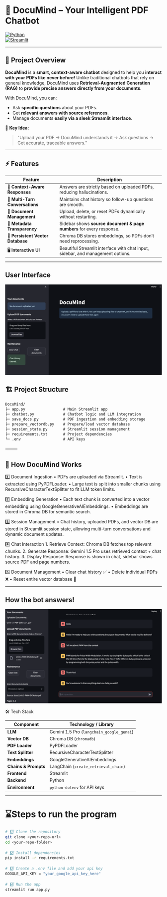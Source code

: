 # 🧠 DocuMind – Your Intelligent PDF Chatbot

[![Python](https://img.shields.io/badge/Python-3.10+-blue)](https://www.python.org/)  
[![Streamlit](https://img.shields.io/badge/Streamlit-1.29+-green)](https://streamlit.io/)  

---

## 🌟 Project Overview

**DocuMind** is a **smart, context-aware chatbot** designed to help you **interact with your PDFs like never before!** Unlike traditional chatbots that rely on general knowledge, DocuMind uses **Retrieval-Augmented Generation (RAG)** to **provide precise answers directly from your documents**.  

With DocuMind, you can:

- Ask **specific questions** about your PDFs.  
- Get **relevant answers with source references**.  
- Manage documents **easily via a sleek Streamlit interface**.  

📌 **Key Idea:**  
> "Upload your PDF → DocuMind understands it → Ask questions → Get accurate, traceable answers."  

---

## ⚡ Features

| Feature | Description |
|---------|-------------|
| 🧩 **Context-Aware Responses** | Answers are strictly based on uploaded PDFs, reducing hallucinations. |
| 🔄 **Multi-Turn Conversations** | Maintains chat history so follow-up questions are smooth. |
| 📂 **Document Management** | Upload, delete, or reset PDFs dynamically without restarting. |
| 📝 **Metadata Transparency** | Sidebar shows **source document & page numbers** for every response. |
| 💾 **Persistent Vector Database** | Chroma DB stores embeddings, so PDFs don’t need reprocessing. |
| 🖥️ **Interactive UI** | Beautiful Streamlit interface with chat input, sidebar, and management options. |

---

## User Interface

![User Interface of the bot with Streamlit dashboard](Images/User_Interface.png)

## 🏗️ Project Structure

```text
DocuMind/
├─ app.py                 # Main Streamlit app
├─ chatbot.py             # Chatbot logic and LLM integration
├─ save_docs.py           # PDF ingestion and embedding storage
├─ prepare_vectordb.py    # Prepare/load vector database
├─ session_state.py       # Streamlit session management
├─ requirements.txt       # Project dependencies
└─ .env                   # API keys
```
⸻

## 🧩 How DocuMind Works

1️⃣ Document Ingestion
	•	PDFs are uploaded via Streamlit.
	•	Text is extracted using PyPDFLoader.
	•	Large text is split into smaller chunks using RecursiveCharacterTextSplitter to fit LLM token limits.

2️⃣ Embedding Generation
	•	Each text chunk is converted into a vector embedding using GoogleGenerativeAIEmbeddings.
	•	Embeddings are stored in Chroma DB for semantic search.

3️⃣ Session Management
	•	Chat history, uploaded PDFs, and vector DB are stored in Streamlit session state, allowing multi-turn conversations and dynamic document updates.

4️⃣ Chat Interaction
	1.	Retrieve Context: Chroma DB fetches top relevant chunks.
	2.	Generate Response: Gemini 1.5 Pro uses retrieved context + chat history.
	3.	Display Response: Response is shown in chat, sidebar shows source PDF and page numbers.

5️⃣ Document Management
	•	Clear chat history ✅
	•	Delete individual PDFs ❌
	•	Reset entire vector database 🔄

---

## How the bot answers!

![User Interface of the bot with Streamlit dashboard](Images/Using_the_bot.png)

🛠️ Tech Stack

| Component            | Technology / Library                                |
|----------------------|----------------------------------------------------|
| **LLM**              | Gemini 1.5 Pro (`langchain_google_genai`)         |
| **Vector DB**        | Chroma DB (`chromadb`)                             |
| **PDF Loader**       | PyPDFLoader                                       |
| **Text Splitter**    | RecursiveCharacterTextSplitter                     |
| **Embeddings**       | GoogleGenerativeAIEmbeddings                       |
| **Chains & Prompts** | LangChain (`create_retrieval_chain`)              |
| **Frontend**         | Streamlit                                         |
| **Backend**          | Python                                           |
| **Environment**      | `python-dotenv` for API keys                     |

---

# ⌛️Steps to run the program

```bash
# 1️⃣ Clone the repository
git clone <your-repo-url>
cd <your-repo-folder>

# 2️⃣ Install dependencies
pip install -r requirements.txt

# 3️⃣ Create a .env file and add your api key
GOOGLE_API_KEY = "your_google_api_key_here"

# 4️⃣ Run the app
streamlit run app.py
